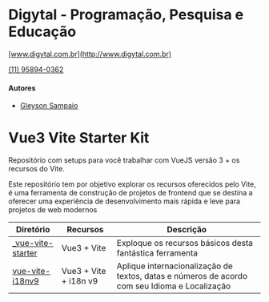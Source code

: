 # Digytal - Programação, Pesquisa e Educação
[www.digytal.com.br](http://www.digytal.com.br)

[(11) 95894-0362](https://api.whatsapp.com/send?phone=5511958940362)

#### Autores
- [Gleyson Sampaio](https://github.com/glysns)

# Vue3 Vite Starter Kit
Repositório com setups para você trabalhar com VueJS versão 3 + os recursos do Vite.

Este repositório tem por objetivo explorar os recursos oferecidos pelo Vite, é uma ferramenta de construção de projetos de frontend que se destina a oferecer uma experiência de desenvolvimento mais rápida e leve para projetos de web modernos

|Diretório|Recursos|Descrição|
|----------|---------|-------|
|[_vue-vite-starter](https://github.com/glysns/vue-starterkit/tree/main/vue-vite/_vue-vite-starter)|Vue3 + Vite|Exploque os recursos básicos desta fantástica ferramenta|
|[vue-vite-i18nv9](https://github.com/glysns/vue-starterkit/tree/main/vue-vite/vue-vite-i18nv9)|Vue3 + Vite + i18n v9|Aplique internacionalização de textos, datas e números de acordo com seu Idioma e Localização|
